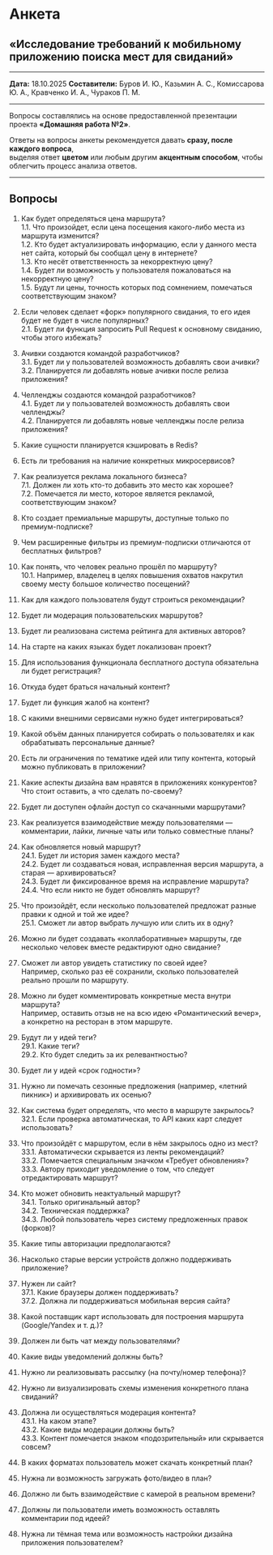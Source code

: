 # Анкета

## «Исследование требований к мобильному приложению поиска мест для свиданий»

---

**Дата:** 18.10.2025
**Составители:**
Буров И. Ю., Казьмин А. С., Комиссарова Ю. А.,
Кравченко И. А., Чураков П. М.

---

Вопросы составлялись на основе предоставленной презентации проекта **«Домашняя работа №2»**.

Ответы на вопросы анкеты рекомендуется давать **сразу, после каждого вопроса**,  
выделяя ответ **цветом** или любым другим **акцентным способом**, чтобы облегчить процесс анализа ответов.

---

## Вопросы

1. Как будет определяться цена маршрута?  
    1.1. Что произойдет, если цена посещения какого-либо места из маршрута изменится?  
    1.2. Кто будет актуализировать информацию, если у данного места нет сайта, который бы сообщал цену в интернете?  
    1.3. Кто несёт ответственность за некорректную цену?  
    1.4. Будет ли возможность у пользователя пожаловаться на некорректную цену?  
    1.5. Будут ли цены, точность которых под сомнением, помечаться соответствующим знаком?

2. Если человек сделает «форк» популярного свидания, то его идея будет не будет в числе популярных?  
    2.1. Будет ли функция запросить Pull Request к основному свиданию, чтобы этого избежать?

3. Ачивки создаются командой разработчиков?  
    3.1. Будет ли у пользователей возможность добавлять свои ачивки?  
    3.2. Планируется ли добавлять новые ачивки после релиза приложения?

4. Челленджы создаются командой разработчиков?  
    4.1. Будет ли у пользователей возможность добавлять свои челленджы?  
    4.2. Планируется ли добавлять новые челленджы после релиза приложения?

5. Какие сущности планируется кэшировать в Redis?

6. Есть ли требования на наличие конкретных микросервисов?

7. Как реализуется реклама локального бизнеса?  
    7.1. Должен ли хоть кто-то добавить это место как хорошее?  
    7.2. Помечается ли место, которое является рекламой, соответствующим знаком?

8. Кто создает премиальные маршруты, доступные только по премиум-подписке?

9. Чем расширенные фильтры из премиум-подписки отличаются от бесплатных фильтров?

10. Как понять, что человек реально прошёл по маршруту?  
    10.1. Например, владелец в целях повышения охватов накрутил своему месту большое количество посещений?

11. Как для каждого пользователя будут строиться рекомендации?

12. Будет ли модерация пользовательских маршрутов?

13. Будет ли реализована система рейтинга для активных авторов?

14. На старте на каких языках будет локализован проект?

15. Для использования функционала бесплатного доступа обязательна ли будет регистрация?

16. Откуда будет браться начальный контент?

17. Будет ли функция жалоб на контент?

18. С какими внешними сервисами нужно будет интегрироваться?

19. Какой объём данных планируется собирать о пользователях и как обрабатывать персональные данные?

20. Есть ли ограничения по тематике идей или типу контента, который можно публиковать в приложении?

21. Какие аспекты дизайна вам нравятся в приложениях конкурентов? Что стоит оставить, а что сделать по-своему?

22. Будет ли доступен офлайн доступ со скачанными маршрутами?

23. Как реализуется взаимодействие между пользователями — комментарии, лайки, личные чаты или только совместные планы?

24. Как обновляется новый маршрут?  
    24.1. Будет ли история замен каждого места?  
    24.2. Будет ли создаваться новая, исправленная версия маршрута, а старая — архивироваться?  
    24.3. Будет ли фиксированное время на исправление маршрута?  
    24.4. Что если никто не будет обновлять маршрут?

25. Что произойдёт, если несколько пользователей предложат разные правки к одной и той же идее?  
    25.1. Сможет ли автор выбрать лучшую или слить их в одну?

26. Можно ли будет создавать «коллаборативные» маршруты, где несколько человек вместе редактируют одно свидание?

27. Сможет ли автор увидеть статистику по своей идее?  
    Например, сколько раз её сохранили, сколько пользователей реально прошли по маршруту.

28. Можно ли будет комментировать конкретные места внутри маршрута?  
    Например, оставить отзыв не на всю идею «Романтический вечер», а конкретно на ресторан в этом маршруте.

29. Будут ли у идей теги?  
    29.1. Какие теги?  
    29.2. Кто будет следить за их релевантностью?

30. Будет ли у идей «срок годности»?

31. Нужно ли помечать сезонные предложения (например, «летний пикник») и архивировать их осенью?

32. Как система будет определять, что место в маршруте закрылось?  
    32.1. Если проверка автоматическая, то API каких карт следует использовать?

33. Что произойдёт с маршрутом, если в нём закрылось одно из мест?  
    33.1. Автоматически скрывается из ленты рекомендаций?  
    33.2. Помечается специальным значком «Требует обновления»?  
    33.3. Автору приходит уведомление о том, что следует отредактировать маршрут?

34. Кто может обновить неактуальный маршрут?  
    34.1. Только оригинальный автор?  
    34.2. Техническая поддержка?  
    34.3. Любой пользователь через систему предложенных правок (форков)?

35. Какие типы авторизации предполагаются?

36. Насколько старые версии устройств должно поддерживать приложение?

37. Нужен ли сайт?  
    37.1. Какие браузеры должен поддерживать?  
    37.2. Должна ли поддерживаться мобильная версия сайта?

38. Какой поставщик карт использовать для построения маршрута (Google/Yandex и т. д.)?

39. Должен ли быть чат между пользователями?

40. Какие виды уведомлений должны быть?

41. Нужно ли реализовывать рассылку (на почту/номер телефона)?

42. Нужно ли визуализировать схемы изменения конкретного плана свиданий?

43. Должна ли осуществляться модерация контента?  
    43.1. На каком этапе?  
    43.2. Какие виды модерации должны быть?  
    43.3. Контент помечается знаком «подозрительный» или скрывается совсем?

44. В каких форматах пользователь может скачать конкретный план?

45. Нужна ли возможность загружать фото/видео в план?

46. Должно ли быть взаимодействие с камерой в реальном времени?

47. Должны ли пользователи иметь возможность оставлять комментарии под идеей?

48. Нужна ли тёмная тема или возможность настройки дизайна приложения пользователем?
